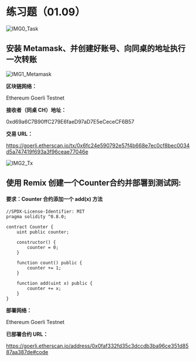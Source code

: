 # 练习题（01.09）

![IMG0_Task](/Users/garenwoo/Desktop/BlockChain/04-Camps/08-UpChain_Camp_3_OpenSpace/0109_RemixAndTransfer/images/IMG0_Task.png)

## 安装 Metamask、并创建好账号、向同桌的地址执⾏⼀次转账

![IMG1_Metamask](/Users/garenwoo/Desktop/BlockChain/04-Camps/08-UpChain_Camp_3_OpenSpace/0109_RemixAndTransfer/images/IMG1_Metamask.png)

**区块链网络：**

Ethereum Goerli Testnet

**接收者（同桌 CH）地址：**

0xd69a6C7B90ffC279E6faeD97aD7E5eCeceCF6B57

**交易 URL：**

https://goerli.etherscan.io/tx/0x6fc24e590792e57f4b668e7ec0cf8bec0034d5a747419f693a3f96ceae77046e

![IMG2_Tx](/Users/garenwoo/Desktop/BlockChain/04-Camps/08-UpChain_Camp_3_OpenSpace/0109_RemixAndTransfer/images/IMG2_Tx.png)

## 使⽤ Remix 创建⼀个Counter合约并部署到测试⽹:

#### 要求：Counter 合约添加⼀个 add(x) ⽅法

```solidity
//SPDX-License-Identifier: MIT
pragma solidity ^0.8.0;

contract Counter {
	uint public counter;
	
	constructor() {
		counter = 0;
	}
	
	function count() public {
		counter += 1;
	} 
	
	function add(uint x) public {
		counter += x;
	}
}
```

**部署网络：**

Ethereum Goerli Testnet

**已部署合约 URL：**

https://goerli.etherscan.io/address/0x0faf332fd35c3dccdb3ba96ce351d8587aa387de#code